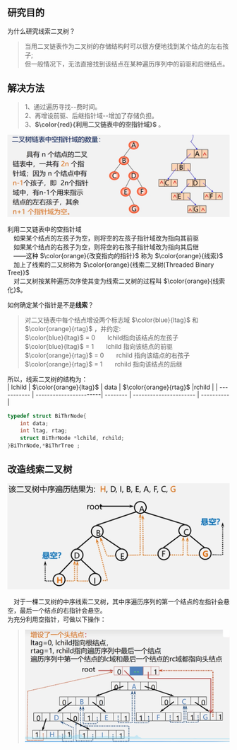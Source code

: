## 研究目的
为什么研究线索二叉树？  
>当用二叉链表作为二叉树的存储结构时可以很方便地找到某个结点的左右孩子;  
>但一般情况下，无法直接找到该结点在某种遍历序列中的前驱和后继结点。  

## 解决方法  
>1、通过遍历寻找--费时间。  
>2、再增设前驱、后继指针域--增加了存储负担。  
>3、**$\color{red}{利用二又链表中的空指针域}$** 。

<div><img src="./images/二叉链表空指针域数量.png"> </img></div>  

利用二又链表中的空指针域  
　如果某个结点的左孩子为空，则将空的左孩子指针域改为指向其前驱  
　如果某个结点的右孩子为空，则将空的右孩子指针域改为指向其后继  
　——这种 $\color{orange}{改变指向的指针}$ 称为 $\color{orange}{线索}$  
　加上了线索的二又树称为 $\color{orange}{线索二叉树(Threaded Binary Tree)}$  
　对二叉树按某种遍历次序使其变为线索二叉树的过程叫 $\color{orange}{线索化}$。  

 如何确定某个指针是不是**线索**？  
>对二又链表中每个结点增设两个标志域 $\color{blue}{ltag}$ 和 $\color{orange}{rtag}$ ，并约定:   
>$\color{blue}{ltag}$ = 0　　lchild指向该结点的左孩子  
>$\color{blue}{ltag}$ = 1　　lchild 指向该结点的前驱  
>$\color{orange}{rtag}$ = 0　　rchild 指向该结点的右孩子  
>$\color{orange}{rtag}$ = 1　　rchild 指向该结点的后继  

所以，线索二叉树的结构为：  
|   lchild    | $\color{orange}{ltag}$ |  data    | $\color{orange}{rtag}$ |rchild      |
| ----------- | -----------------------| -------- | ---------------------- | ---------- |
```cpp
typedef struct BiThrNode{
    int data;
    int ltag, rtag;
    struct BiThrNode *lchild, rchild;
}BiThrNode,*BiThrTree ;
```
## 改造线索二叉树
<div><img src="./images/线索二叉树悬空指针.png"> </img></div>  

　对于一棵二叉树的中序线索二叉树，其中序遍历序列的第一个结点的左指针会悬空，最后一个结点的右指针会悬空。  
为充分利用空指针，可做以下操作：

><div><img src="./images/增加头结点的线索二叉树.png"> </img></div>
